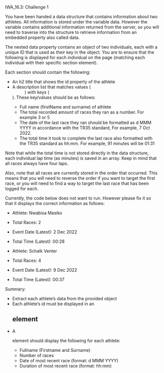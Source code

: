 IWA_16.3: Challenge 1

You have been handed a data structure that contains information about two athletes. All information is stored under the variable data. However the variable contains additional information returned from the server, so you will need to traverse into the structure to retrieve information from an embedded property also called data. 

The nested data property contains an object of two individuals, each with a unique ID that is used as their key in the object. You are to ensure that the following is displayed for each individual on the page (matching each individual with their specific section element).
 

Each section should contain the following:

- An h2 title that shows the id property of the athlete
- A description list that matches values (<dd>) with keys (<dt>). These key/values should be as follows:
    - Full name (firstName and surname) of athlete
    - The total recorded amount of races they ran as a number. For example 3 or 5 
    - The date of the last race they ran should be formatted as d MMM YYYY in accordance with the TR35 standard, For example, 7 Oct 2022.
    - The total time it took to complete the last race also formatted with the TR35 standard as hh:mm. For example, 91  minutes will be 01:31
 

Note that while the total time is not stored directly in the data structure, each individual lap time (as minutes) is saved in an array. Keep in mind that all races always have four laps.

Also, note that all races are currently stored in the order that occurred. This means that you will need to reverse the order if you want to target the first race, or you will need to find a way to target the last race that has been logged for each. 


Currently, the code below does not want to run. However please fix it so that it displays the correct information as follows:

- Athlete: Nwabisa Masiko
- Total Races: 2
- Event Date (Latest): 2 Dec 2022
- Total Time (Latest): 00:28

- Athlete: Schalk Venter
- Total Races: 4
- Event Date (Latest): 9 Dec 2022
- Total Time (Latest): 00:37

 

Summary:

- Extract each athlete’s data from the provided object
- Each athlete’s id must be displayed in an <h2> element
- A <dl> element should display the following for each athlete:
    - Fullname (Firstname and Surname)
    - Number of races
    - Date of most recent race (format: d MMM YYYY)
    - Duration of most recent race (format: hh:mm)